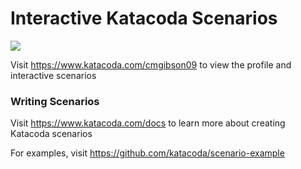# Interactive Katacoda Scenarios

[![](http://shields.katacoda.com/katacoda/cmgibson09/count.svg)](https://www.katacoda.com/cmgibson09 "Get your profile on Katacoda.com")

Visit https://www.katacoda.com/cmgibson09 to view the profile and interactive scenarios

### Writing Scenarios
Visit https://www.katacoda.com/docs to learn more about creating Katacoda scenarios

For examples, visit https://github.com/katacoda/scenario-example
